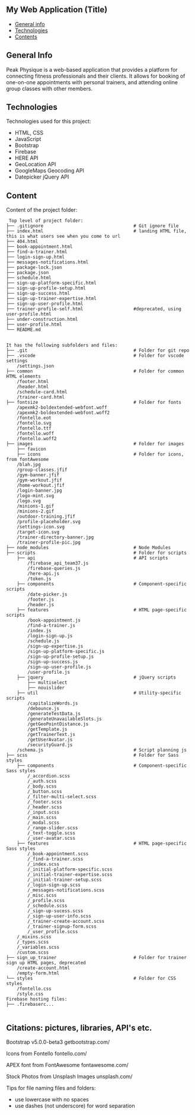 ## My Web Application (Title)

* [General info](#general-info)
* [Technologies](#technologies)
* [Contents](#content)

## General Info
Peak Physique is a web-based application that provides a platform for connecting fitness professionals and their clients. It allows for booking of one-on-one appointments with personal trainers, and attending online group classes with other members. 
	
## Technologies
Technologies used for this project:
* HTML, CSS
* JavaScript
* Bootstrap 
* Firebase
* HERE API
* GeoLocation API
* GoogleMaps Geocoding API
* Datepicker jQuery API
	
## Content
Content of the project folder:

```
 Top level of project folder: 
├── .gitignore                                  # Git ignore file
├── index.html                                  # landing HTML file, this is what users see when you come to url
├── 404.html
├── book-appointment.html
├── find-a-trainer.html
├── login-sign-up.html
├── messages-notifications.html
├── package-lock.json
├── package.json
├── schedule.html
├── sign-up-platform-specific.html
├── sign-up-profile-setup.html
├── sign-up-success.html
├── sign-up-trainer-expertise.html
├── sign-up-user-profile.html
├── trainer-profile-self.html                   #deprecated, using user-profile.html
├── under-construction.html
├── user-profile.html
└── README.md


It has the following subfolders and files:
├── .git                                        # Folder for git repo
├── .vscode                                     # Folder for vscode settings
    /settings.json
├── common                                      # Folder for common HTML elements
    /footer.html
    /header.html
    /schedule-card.html
    /trainer-card.html
├── fontsize                                    # Folder for fonts
    /apexmk2-boldextended-webfont.woff
    /apexmk2-boldextended-webfont.woff2
    /fontello.eot
    /fontello.svg
    /fontello.ttf
    /fontello.woff
    /fontello.woff2
├── images                                      # Folder for images
    ├── favicon              
    ├── icons                                   # Folder for icons, from fontAwesome  
    /blah.jpg
    /group-classes.jfif
    /gym-banner.jfif
    /gym-workout.jfif
    /home-workout.jfif
    /login-banner.jpg
    /logo-mint.svg
    /logo.svg
    /minions-1.gif
    /minions-2.gif
    /outdoor-training.jfif
    /profile-placeholder.svg
    /settings-icon.svg
    /target-icon.svg
    /trainer-directory-banner.jpg
    /trainer-profile-pic.jpg
├── node_modules                                # Node Modules  
├── scripts                                     # Folder for scripts
    ├── api                                     # API scripts
        /firebase_api_team37.js
        /firebase-queries.js        
        /here-api.js
        /token.js
    ├── components                              # Component-specific scripts
        /date-picker.js
        /footer.js
        /header.js
    ├── features                                # HTML page-specific scripts
        /book-appointment.js
        /find-a-trainer.js
        /index.js
        /login-sign-up.js
        /schedule.js
        /sign-up-expertise.js
        /sign-up-platform-specific.js
        /sign-up-profile-setup.js
        /sign-up-success.js
        /sign-up-user-profile.js
        /user-profile.js
    ├── jquery                                  # jQuery scripts
        ├── multiselect
        ├── nouislider
    ├── util                                    # Utility-specific scripts
        /capitalizeWords.js
        /debounce.js
        /generateTestData.js
        /generateUnavailableSlots.js
        /getGeoPointDistance.js
        /getTemplate.js
        /getTrainerText.js
        /getUserAvatar.js
        /securityGuard.js
    /schema.js                                  # Script planning js
├── scss                                        # Folder for Sass styles   
    ├── components                              # Component-specific Sass styles
        /_accordion.scss
        /_auth.scss
        /_body.scss
        /_button.scss
        /_filter-multi-select.scss
        /_footer.scss
        /_header.scss
        /_input.scss
        /_main.scss
        /_modal.scss
        /_range-slider.scss
        /_text-toggle.scss
        /_user-avatar.scss
    ├── features                                # HTML page-specific Sass styles
        /_book-appointment.scss
        /_find-a-trainer.scss
        /_index.scss
        /_initial-platform-specific.scss
        /_initial-trainer-expertise.scss
        /_initial-trainer-setup.scss
        /_login-sign-up.scss
        /_messages-notifications.scss
        /_misc.scss
        /_profile.scss
        /_schedule.scss
        /_sign-up-sucess.scss
        /_sign-up-user-info.scss
        /_trainer-create-account.scss
        /_trainer-signup-form.scss
        /_user_profile.scss
    /_mixins.scss
    /_types.scss
    /_variables.scss
    /custom.scss             
├── sign_up_trainer                             # Folder for trainer sign up HTML pages, deprecated
    /create-account.html
    /empty-form.html
└── styles                                      # Folder for CSS styles
    /fontello.css
    /style.css
Firebase hosting files: 
├── .firebaserc...


```

## Citations: pictures, libraries, API's etc.
Bootstrap v5.0.0-beta3 
getbootstrap.com/

Icons from Fontello
fontello.com/

APEX font from FontAwesome
fontawesome.com/

Stock Photos from Unsplash Images
unsplash.com/


Tips for file naming files and folders:
* use lowercase with no spaces
* use dashes (not underscore) for word separation

